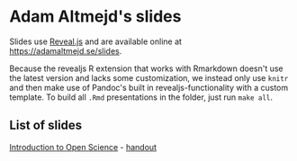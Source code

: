 # Adam Altmejd's slides

Slides use [Reveal.js](reveal.js) and are available online at <https://adamaltmejd.se/slides>.

Because the revealjs R extension that works with Rmarkdown doesn't use the latest version and lacks some customization,
we instead only use `knitr` and then make use of Pandoc's built in revealjs-functionality with a custom template. To
build all `.Rmd` presentations in the folder, just run `make all`.

## List of slides

[Introduction to Open Science](open_science.html) - [handout](open_science.html?print-pdf&showNotes=true)
